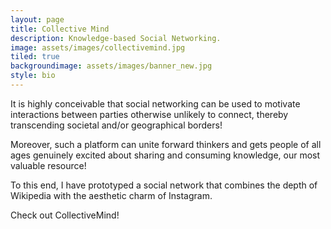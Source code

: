 ```yaml
---
layout: page
title: Collective Mind
description: Knowledge-based Social Networking.
image: assets/images/collectivemind.jpg
tiled: true
backgroundimage: assets/images/banner_new.jpg
style: bio
---
```

It is highly conceivable that social networking can be used to motivate interactions between parties otherwise unlikely to connect, thereby transcending societal and/or geographical borders!

Moreover, such a platform can unite forward thinkers and gets people of all ages genuinely excited about sharing and consuming knowledge, our most valuable resource!

To this end, I have prototyped a social network that combines the depth of Wikipedia with the 
aesthetic charm of Instagram. 

Check out CollectiveMind!
